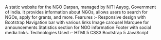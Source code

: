 A static website for the NGO Darpan, managed by NITI Aayog, Government of India. It provides information about NGOs, allows users to search for NGOs, apply for grants, and more.
Fearures :-
Responsive design with Bootstrap
Navigation bar with various links
Image carousel
Marquee for announcements
Statistics section for NGO information
Footer with social media links.
Technologies Used :-
HTML5
CSS3
Bootstrap 5
JavaScript
